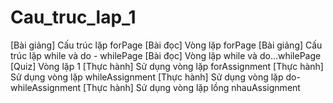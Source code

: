 # Cau_truc_lap_1

[Bài giảng] Cấu trúc lặp forPage
[Bài đọc] Vòng lặp forPage
[Bài giảng] Cấu trúc lặp while và do - whilePage
[Bài đọc] Vòng lặp while và do...whilePage
[Quiz] Vòng lặp 1
[Thực hành] Sử dụng vòng lặp forAssignment
[Thực hành] Sử dụng vòng lặp whileAssignment
[Thực hành] Sử dụng vòng lặp do-whileAssignment
[Thực hành] Sử dụng vòng lặp lồng nhauAssignment